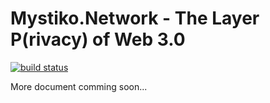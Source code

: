 # Mystiko.Network - The Layer P(rivacy) of Web 3.0

[![build status](https://github.com/mystikonetwork/mystiko-core/actions/workflows/build.yml/badge.svg)](https://github.com/mystikonetwork/mystiko-core/actions/workflows/build.yml)

More document comming soon...
